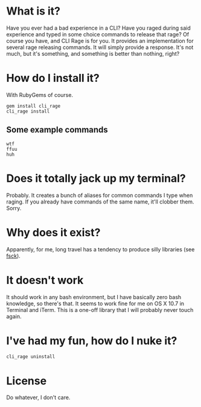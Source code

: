 # What is it?

Have you ever had a bad experience in a CLI? Have you raged during said experience and typed in some choice commands to release that rage? Of course you have, and CLI Rage is for you. It provides an implementation for several rage releasing commands. It will simply provide a response. It's not much, but it's something, and something is better than nothing, right?

# How do I install it?

With RubyGems of course.

    gem install cli_rage
    cli_rage install

## Some example commands

    wtf
    ffuu
    huh

# Does it totally jack up my terminal?

Probably. It creates a bunch of aliases for common commands I type when raging. If you already have commands of the same name, it'll clobber them. Sorry.

# Why does it exist?

Apparently, for me, long travel has a tendency to produce silly libraries (see [fsck](https://github.com/thorncp/fsck)).

# It doesn't work

It should work in any bash environment, but I have basically zero bash knowledge, so there's that. It seems to work fine for me on OS X 10.7 in Terminal and iTerm. This is a one-off library that I will probably never touch again.

# I've had my fun, how do I nuke it?

    cli_rage uninstall

# License

Do whatever, I don't care.